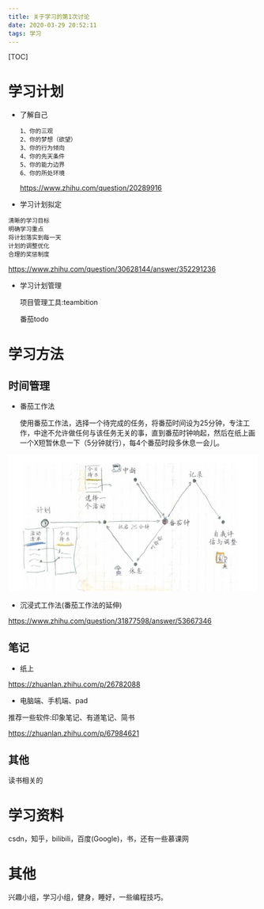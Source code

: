 ```yaml
---
title: 关于学习的第1次讨论
date: 2020-03-29 20:52:11
tags: 学习
---
```


[TOC]

# 学习计划

* 了解自己

  ```
  1、你的三观
  2、你的梦想（欲望）
  3、你的行为倾向
  4、你的先天条件
  5、你的能力边界
  6、你的所处环境
  ```

  https://www.zhihu.com/question/20289916

* 学习计划拟定

```
清晰的学习目标
明确学习重点
将计划落实到每一天
计划的调整优化
合理的奖惩制度
```

https://www.zhihu.com/question/30628144/answer/352291236

* 学习计划管理

  项目管理工具:teambition
  
  番茄todo

# 学习方法

## 时间管理

* 番茄工作法

  ​	使用番茄工作法，选择一个待完成的任务，将番茄时间设为25分钟，专注工作，中途不允许做任何与该任务无关的事，直到番茄时钟响起，然后在纸上画一个X短暂休息一下（5分钟就行），每4个番茄时段多休息一会儿。

![](https://raw.githubusercontent.com/Ewasong/picBed/master/20200406225317.png)

* 沉浸式工作法(番茄工作法的延伸)

https://www.zhihu.com/question/31877598/answer/53667346

## 笔记

- 纸上

https://zhuanlan.zhihu.com/p/26782088

* 电脑端、手机端、pad

推荐一些软件:印象笔记、有道笔记、简书

https://zhuanlan.zhihu.com/p/67984621

## 其他

读书相关的

# 学习资料

csdn，知乎，bilibili，百度(Google)，书，还有一些慕课网

# 其他

兴趣小组，学习小组，健身，睡好，一些编程技巧。